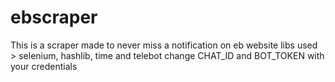# ebscraper
This is a scraper made to never miss a notification on eb website
libs used > selenium, hashlib, time and telebot
change CHAT_ID and BOT_TOKEN with your credentials
